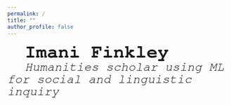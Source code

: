 ```yaml
---
permalink: /
title: ""
author_profile: false
---
```



<p align="left">
  <span style="margin-left: 40px; font-size: 3em; font-family: 'FreeMono', monospace; font-weight: bold;">Imani Finkley</span><br>
  <span style="margin-left: 40px; font-size: 2em; font-family: 'FreeMono', monospace; font-style: italic;">Humanities scholar using ML for social and linguistic inquiry</span>
</p>

